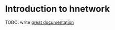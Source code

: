 # Introduction to hnetwork

TODO: write [great documentation](http://jacobian.org/writing/what-to-write/)
